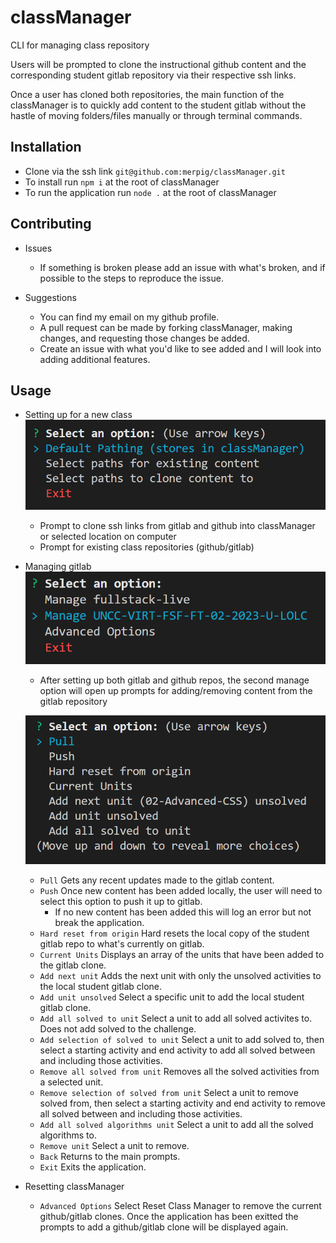 # classManager
CLI for managing class repository

Users will be prompted to clone the instructional github content and the corresponding student gitlab repository via their respective ssh links.

Once a user has cloned both repositories, the main function of the classManager is to quickly add content to the student gitlab without the hastle of moving folders/files manually or through terminal commands. 

## Installation
- Clone via the ssh link ```git@github.com:merpig/classManager.git```
- To install run ```npm i``` at the root of classManager
- To run the application run ```node .``` at the root of classManager

## Contributing
- Issues
    - If something is broken please add an issue with what's broken, and if possible to the steps to reproduce the issue.

- Suggestions
    - You can find my email on my github profile.
    - A pull request can be made by forking classManager, making changes, and requesting those changes be added.
    - Create an issue with what you'd like to see added and I will look into adding additional features.


## Usage

- Setting up for a new class
    ![settupPrompts](./images/settupPrompts.PNG)
    - Prompt to clone ssh links from gitlab and github into classManager or selected location on computer
    - Prompt for existing class repositories (github/gitlab)

- Managing gitlab
    ![basePrompts](./images/managePrompt.PNG)
    - After setting up both gitlab and github repos, the second manage option will open up prompts for adding/removing content from the gitlab repository

    ![gitlabPrompts](./images/gitlabPrompts.PNG)

    - ```Pull``` Gets any recent updates made to the gitlab content.
    - ```Push``` Once new content has been added locally, the user will need to select this option to push it up to gitlab.
        - If no new content has been added this will log an error but not break the application.
    - ```Hard reset from origin``` Hard resets the local copy of the student gitlab repo to what's currently on gitlab.
    - ```Current Units``` Displays an array of the units that have been added to the gitlab clone.
    - ```Add next unit``` Adds the next unit with only the unsolved activities to the local student gitlab clone.
    - ```Add unit unsolved``` Select a specific unit to add the local student gitlab clone.
    - ```Add all solved to unit``` Select a unit to add all solved activites to. Does not add solved to the challenge.
    - ```Add selection of solved to unit``` Select a unit to add solved to, then select a starting activity and end activity to add all solved between and including those activities.
    - ```Remove all solved from unit``` Removes all the solved activities from a selected unit.
    - ```Remove selection of solved from unit``` Select a unit to remove solved from, then select a starting activity and end activity to remove all solved between and including those activities.
    - ```Add all solved algorithms unit``` Select a unit to add all the solved algorithms to.
    - ```Remove unit``` Select a unit to remove.
    - ```Back``` Returns to the main prompts.
    - ```Exit``` Exits the application.

- Resetting classManager
    - ```Advanced Options``` Select Reset Class Manager to remove the current github/gitlab clones. Once the application has been exitted the prompts to add a github/gitlab clone will be displayed again.